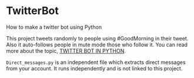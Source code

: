 # TwitterBot
How to make a twitter bot using Python

This project tweets randomly to people using #GoodMorning in their tweet. Also it auto-follows people in mute mode those who follow it. You can read more about the topic, [TWITTER BOT IN PYTHON](https://shahronak47.wordpress.com/2017/06/18/twitter-bot-in-python/). 

`Direct_messages.py` is an independent file which extracts direct messages from your account. It runs independently and is not linked to this project. 
